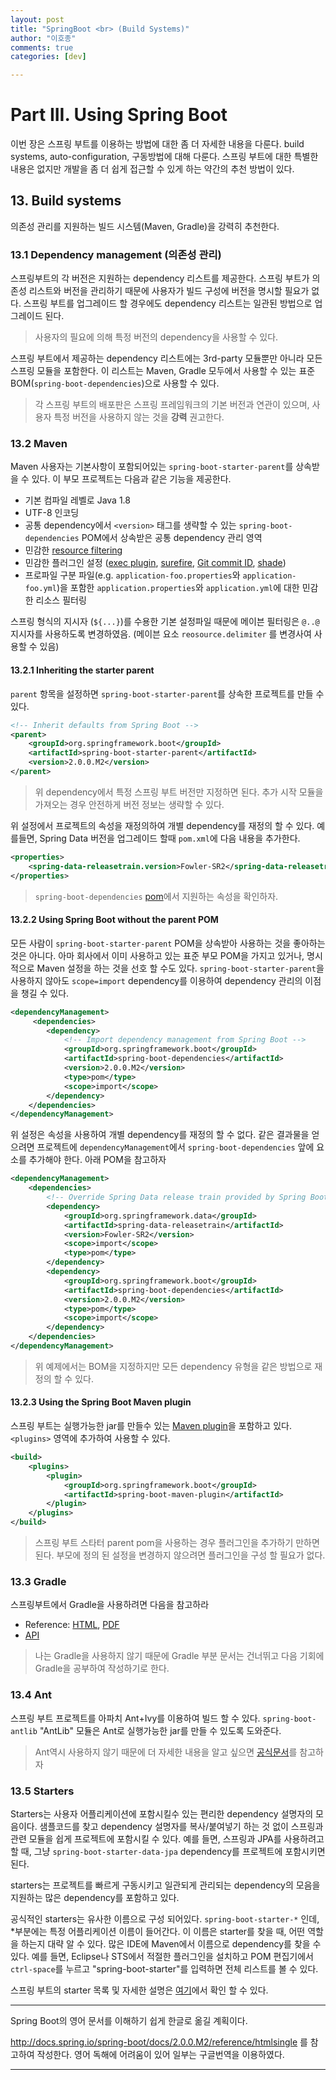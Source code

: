 ```yaml
---
layout: post
title: "SpringBoot <br> (Build Systems)"
author: "이호종"
comments: true
categories: [dev]

---
```


# Part III. Using Spring Boot
이번 장은 스프링 부트를 이용하는 방법에 대한 좀 더 자세한 내용을 다룬다. build systems, auto-configuration, 구동방법에 대해 다룬다. 스프링 부트에 대한 특별한 내용은 없지만 개발을 좀 더 쉽게 접근할 수 있게 하는 약간의 추천 방법이 있다.

## 13. Build systems
의존성 관리를 지원하는 빌드 시스템(Maven, Gradle)을 강력히 추천한다.

### 13.1 Dependency management (의존성 관리)
스프링부트의 각 버전은 지원하는 dependency 리스트를 제공한다. 스프링 부트가 의존성 리스트와 버전을 관리하기 때문에 사용자가 빌드 구성에 버전을 명시할 필요가 없다. 스프링 부트를 업그레이드 할 경우에도 dependency 리스트는 일관된 방법으로 업그레이드 된다.

> 사용자의 필요에 의해 특정 버전의 dependency을 사용할 수 있다.

스프링 부트에서 제공하는 dependency 리스트에는 3rd-party 모듈뿐만 아니라 모든 스프링 모듈을 포함한다. 이 리스트는 Maven, Gradle 모두에서 사용할 수 있는 표준 BOM(`spring-boot-dependencies`)으로 사용할 수 있다.

> 각 스프링 부트의 배포판은 스프링 프레임워크의 기본 버전과 연관이 있으며, 사용자 특정 버전을 사용하지 않는 것을 **강력** 권고한다.

### 13.2 Maven

Maven 사용자는 기본사항이 포함되어있는 `spring-boot-starter-parent`를 상속받을 수 있다.
이 부모 프로젝트는 다음과 같은 기능을 제공한다.
- 기본 컴파일 레벨로 Java 1.8
- UTF-8 인코딩
- 공통 dependency에서 `<version>` 태그를  생략할 수 있는 `spring-boot-dependencies` POM에서 상속받은 공통 dependency 관리 영역
- 민감한 [resource filtering](https://maven.apache.org/plugins/maven-resources-plugin/examples/filter.html)
- 민감한 플러그인 설정 ([exec plugin](http://www.mojohaus.org/exec-maven-plugin), [surefire](https://maven.apache.org/surefire/maven-surefire-plugin/), [Git commit ID](https://github.com/ktoso/maven-git-commit-id-plugin), [shade](https://maven.apache.org/plugins/maven-shade-plugin/))
- 프로파일 구분 파일(e.g. `application-foo.properties`와 `application-foo.yml`)을 포함한 `application.properties`와 `application.yml`에 대한 민감한 리소스 필터링

스프링 형식의 지시자 (`${...}`)를 수용한 기본 설정파일 때문에 메이븐 필터링은 `@..@` 지시자를 사용하도록 변경하였음. (메이븐 요소 `reosource.delimiter` 를 변경사여 사용할 수 있음)

#### 13.2.1 Inheriting the starter parent

`parent` 항목을 설정하면 `spring-boot-starter-parent`를 상속한 프로젝트를 만들 수 있다.

```xml
<!-- Inherit defaults from Spring Boot -->
<parent>
    <groupId>org.springframework.boot</groupId>
    <artifactId>spring-boot-starter-parent</artifactId>
    <version>2.0.0.M2</version>
</parent>
```
> 위 dependency에서 특정 스프링 부트 버전만 지정하면 된다. 추가 시작 모듈을 가져오는 경우 안전하게 버전 정보는 생략할 수 있다.

위 설정에서 프로젝트의 속성을 재정의하여 개별 dependency를 재정의 할 수 있다. 예를들면, Spring Data 버전을 업그레이드 할때 `pom.xml`에 다음 내용을 추가한다.

```xml
<properties>
    <spring-data-releasetrain.version>Fowler-SR2</spring-data-releasetrain.version>
</properties>
```

> `spring-boot-dependencies` [pom](https://github.com/spring-projects/spring-boot/tree/v2.0.0.M2/spring-boot-dependencies/pom.xml)에서 지원하는 속성을 확인하자.

#### 13.2.2 Using Spring Boot without the parent POM

모든 사람이 `spring-boot-starter-parent` POM을 상속받아 사용하는 것을 좋아하는 것은 아니다. 아마 회사에서 이미 사용하고 있는 표준 부모 POM을 가지고 있거나, 명시적으로 Maven 설정을 하는 것을 선호 할 수도 있다.
`spring-boot-starter-parent`을 사용하지 않아도 `scope=import` dependency를 이용하여 dependency 관리의 이점을 챙길 수 있다.

```xml
<dependencyManagement>
     <dependencies>
        <dependency>
            <!-- Import dependency management from Spring Boot -->
            <groupId>org.springframework.boot</groupId>
            <artifactId>spring-boot-dependencies</artifactId>
            <version>2.0.0.M2</version>
            <type>pom</type>
            <scope>import</scope>
        </dependency>
    </dependencies>
</dependencyManagement>
```

위 설정은 속성을 사용하여 개별 dependency를 재정의 할 수 없다. 같은 결과물을 얻으려면 프로젝트에 `dependencyManagement`에서 `spring-boot-dependencies` 앞에 요소를 추가해야 한다. 아래 POM을 참고하자

```xml
<dependencyManagement>
    <dependencies>
        <!-- Override Spring Data release train provided by Spring Boot -->
        <dependency>
            <groupId>org.springframework.data</groupId>
            <artifactId>spring-data-releasetrain</artifactId>
            <version>Fowler-SR2</version>
            <scope>import</scope>
            <type>pom</type>
        </dependency>
        <dependency>
            <groupId>org.springframework.boot</groupId>
            <artifactId>spring-boot-dependencies</artifactId>
            <version>2.0.0.M2</version>
            <type>pom</type>
            <scope>import</scope>
        </dependency>
    </dependencies>
</dependencyManagement>
```

> 위 예제에서는 BOM을 지정하지만 모든 dependency 유형을 같은 방법으로 재정의 할 수 있다.

#### 13.2.3 Using the Spring Boot Maven plugin

스프링 부트는 실행가능한 jar를 만들수 있는 [Maven plugin](http://docs.spring.io/spring-boot/docs/2.0.0.M2/reference/htmlsingle/#build-tool-plugins-maven-plugin)을 포함하고 있다. `<plugins>` 영역에 추가하여 사용할 수 있다.

```xml
<build>
    <plugins>
        <plugin>
            <groupId>org.springframework.boot</groupId>
            <artifactId>spring-boot-maven-plugin</artifactId>
        </plugin>
    </plugins>
</build>
```

> 스프링 부트 스타터 parent pom을 사용하는 경우 플러그인을 추가하기 만하면 된다. 부모에 정의 된 설정을 변경하지 않으려면 플러그인을 구성 할 필요가 없다.

### 13.3 Gradle

스프링부트에서 Gradle을 사용하려면 다음을 참고하라
- Reference: [HTML](http://docs.spring.io/spring-boot/docs/2.0.0.M2/gradle-plugin//reference/html), [PDF](http://docs.spring.io/spring-boot/docs/2.0.0.M2/gradle-plugin//reference/pdf/spring-boot-gradle-plugin-reference.pdf)
- [API](http://docs.spring.io/spring-boot/docs/2.0.0.M2/gradle-plugin//api)

> 나는 Gradle을 사용하지 않기 때문에 Gradle 부분 문서는 건너뛰고 다음 기회에 Gradle을 공부하여 작성하기로 한다.

### 13.4 Ant

스프링 부트 프로젝트를 아파치 Ant+Ivy를 이용하여 빌드 할 수 있다. `spring-boot-antlib` "AntLib" 모듈은 Ant로 실행가능한 jar를 만들 수 있도록 도와준다.

> Ant역시 사용하지 않기 때문에 더 자세한 내용을 알고 싶으면 [공식문서](http://docs.spring.io/spring-boot/docs/2.0.0.M2/reference/htmlsingle/#using-boot-ant)를 참고하자

### 13.5 Starters

Starters는 사용자 어플리케이션에 포함시킬수 있는 편리한 dependency 설명자의 모음이다. 샘플코드를 찾고 dependency 설명자를 복사/붙여넣기 하는 것 없이 스프링과 관련 모듈을 쉽게 프로젝트에 포함시킬 수 있다. 예를 들면, 스프링과 JPA를 사용하려고 할 때, 그냥 `spring-boot-starter-data-jpa` dependency를 프로젝트에 포함시키면 된다.

starters는 프로젝트를 빠르게 구동시키고 일관되게 관리되는 dependency의 모음을 지원하는 많은 dependency를 포함하고 있다.

공식적인 starters는 유사한 이름으로 구성 되어있다. `spring-boot-starter-*` 인데, \*부분에는 특정 어플리케이션 이름이 들어간다. 이 이름은 starter를 찾을 때, 어떤 역할을 하는지 대략 알 수 있다. 많은 IDE에 Maven에서 이름으로 dependency를 찾을 수 있다. 예를 들면, Eclipse나 STS에서 적절한 플러그인을 설치하고 POM 편집기에서 `ctrl-space`를 누르고 "spring-boot-starter"를 입력하면 전체 리스트를 볼 수 있다.

스프링 부트의 starter 목록 및 자세한 설명은 [여기](http://docs.spring.io/spring-boot/docs/2.0.0.M2/reference/htmlsingle/#using-boot-starter)에서 확인 할 수 있다.

***
Spring Boot의 영어 문서를 이해하기 쉽게 한글로 옮길 계획이다.

http://docs.spring.io/spring-boot/docs/2.0.0.M2/reference/htmlsingle 를 참고하여 작성한다. 영어 독해에 어려움이 있어 일부는 구글번역을 이용하였다.

***